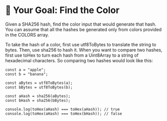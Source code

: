 # 🏁 Your Goal: Find the Color

Given a SHA256 hash, find the color input that would generate that hash. You can assume that all the hashes be generated only from colors provided in the COLORS array.

To take the hash of a color, first use utf8ToBytes to translate the string to bytes. Then, use sha256 to hash it.
When you want to compare two hashes, first use toHex to turn each hash from a Uint8Array to a string of hexadecimal characters.
So comparing two hashes would look like this:

```
const a = "apple";
const b = "banana";

const aBytes = utf8ToBytes(a);
const bBytes = utf8ToBytes(b);

const aHash = sha256(aBytes);
const bHash = sha256(bBytes);

console.log(toHex(aHash) === toHex(aHash)); // true
console.log(toHex(aHash) === toHex(bHash)); // false
```

